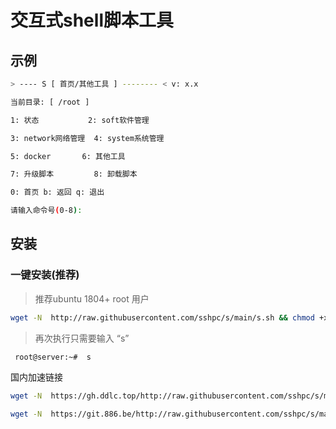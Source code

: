 # 交互式shell脚本工具

## 示例

```sh
> ---- S [ 首页/其他工具 ] -------- < v: x.x

当前目录: [ /root ]

1: 状态           2: soft软件管理

3: network网络管理  4: system系统管理

5: docker       6: 其他工具

7: 升级脚本         8: 卸载脚本

0: 首页 b: 返回 q: 退出

请输入命令号(0-8): 

```


## 安装

### 一键安装(推荐)
> 推荐ubuntu 1804+ root 用户

```sh
wget -N  http://raw.githubusercontent.com/sshpc/s/main/s.sh && chmod +x s.sh && sudo ./s.sh
```

> 再次执行只需要输入 “s” 

```sh
 root@server:~#  s
```

国内加速链接
```sh
wget -N  https://gh.ddlc.top/http://raw.githubusercontent.com/sshpc/s/main/s.sh && chmod +x s.sh && sudo ./s.sh
```
```sh
wget -N  https://git.886.be/http://raw.githubusercontent.com/sshpc/s/main/s.sh && chmod +x s.sh && sudo ./s.sh
```









